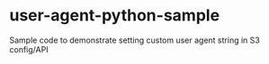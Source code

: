 # user-agent-python-sample
Sample code to demonstrate setting custom user agent string in S3 config/API
